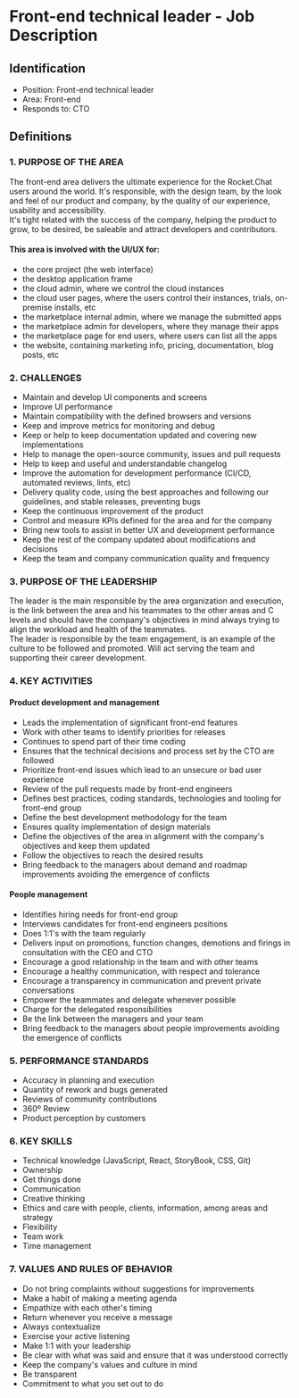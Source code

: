 # Front-end technical leader - Job Description

## Identification

- Position: Front-end technical leader
- Area: Front-end
- Responds to: CTO

## Definitions

### 1. PURPOSE OF THE AREA

The front-end area delivers the ultimate experience for the Rocket.Chat users around the world. It's responsible, with the design team, by the look and feel of our product and company, by the quality of our experience, usability and accessibility.\
It's tight related with the success of the company, helping the product to grow, to be desired, be saleable and attract developers and contributors.

#### This area is involved with the UI/UX for:

- the core project (the web interface)
- the desktop application frame
- the cloud admin, where we control the cloud instances
- the cloud user pages, where the users control their instances, trials, on-premise installs, etc
- the marketplace internal admin, where we manage the submitted apps
- the marketplace admin for developers, where they manage their apps
- the marketplace page for end users, where users can list all the apps
- the website, containing marketing info, pricing, documentation, blog posts, etc

### 2. CHALLENGES

- Maintain and develop UI components and screens
- Improve UI performance
- Maintain compatibility with the defined browsers and versions
- Keep and improve metrics for monitoring and debug
- Keep or help to keep documentation updated and covering new implementations
- Help to manage the open-source community, issues and pull requests
- Help to keep and useful and understandable changelog
- Improve the automation for development performance (CI/CD, automated reviews, lints, etc)
- Delivery quality code, using the best approaches and following our guidelines, and stable releases, preventing bugs
- Keep the continuous improvement of the product
- Control and measure KPIs defined for the area and for the company
- Bring new tools to assist in better UX and development performance
- Keep the rest of the company updated about modifications and decisions
- Keep the team and company communication quality and frequency

### 3. PURPOSE OF THE LEADERSHIP

The leader is the main responsible by the area organization and execution, is the link between the area and his teammates to the other areas and C levels and should have the company's objectives in mind always trying to align the workload and health of the teammates.\
The leader is responsible by the team engagement, is an example of the culture to be followed and promoted. Will act serving the team and supporting their career development.

### 4. KEY ACTIVITIES

#### Product development and management

- Leads the implementation of significant front-end features
- Work with other teams to identify priorities for releases
- Continues to spend part of their time coding
- Ensures that the technical decisions and process set by the CTO are followed
- Prioritize front-end issues which lead to an unsecure or bad user experience
- Review of the pull requests made by front-end engineers
- Defines best practices, coding standards, technologies and tooling for front-end group
- Define the best development methodology for the team
- Ensures quality implementation of design materials
- Define the objectives of the area in alignment with the company's objectives and keep them updated
- Follow the objectives to reach the desired results
- Bring feedback to the managers about demand and roadmap improvements avoiding the emergence of conflicts

#### People management

- Identifies hiring needs for front-end group
- Interviews candidates for front-end engineers positions
- Does 1:1's with the team regularly
- Delivers input on promotions, function changes, demotions and firings in consultation with the CEO and CTO
- Encourage a good relationship in the team and with other teams
- Encourage a healthy communication, with respect and tolerance
- Encourage a transparency in communication and prevent private conversations
- Empower the teammates and delegate whenever possible
- Charge for the delegated responsibilities
- Be the link between the managers and your team
- Bring feedback to the managers about people improvements avoiding the emergence of conflicts

### 5. PERFORMANCE STANDARDS

- Accuracy in planning and execution
- Quantity of rework and bugs generated
- Reviews of community contributions
- 360º Review
- Product perception by customers

### 6. KEY SKILLS

- Technical knowledge (JavaScript, React, StoryBook, CSS, Git)
- Ownership
- Get things done
- Communication
- Creative thinking
- Ethics and care with people, clients, information, among areas and strategy
- Flexibility
- Team work
- Time management

### 7. VALUES AND RULES OF BEHAVIOR

- Do not bring complaints without suggestions for improvements
- Make a habit of making a meeting agenda
- Empathize with each other's timing
- Return whenever you receive a message
- Always contextualize
- Exercise your active listening
- Make 1:1 with your leadership
- Be clear with what was said and ensure that it was understood correctly
- Keep the company's values and culture in mind
- Be transparent
- Commitment to what you set out to do
